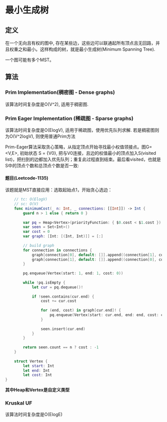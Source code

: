 # 最小生成树

## 定义
在一个无向且有权的图中, 存在某些边，这些边可以联通起所有顶点且无回路，并且权重之和最小。这样构成的树，就是最小生成树(Minimum Spanning Tree).

一个图可能有多个MST。

<!--![](https://res.cloudinary.com/dwpjzbyux/image/upload/v1658959919/algorithm/Graph/MST/Screen_Shot_2022-07-28_at_09.58.49_jmgimx.png)
-->
## 算法

### Prim Implementation(稠密图 - Dense graphs)
该算法时间复杂度是O(V^2), 适用于稠密图. 




### Prim Eager Implementation (稀疏图 - Sparse graphs)
该算法时间复杂度是O(ElogV), 适用于稀疏图，使用优先队列求解. 若是稠密图则为O(V^2logV), 则使用普通Prim方法

Prim-Eager算法采取贪心策略，从指定顶点开始寻找最小权值领接点。图G=<V,E>, 初始状态 S = {V0}, 把与V0连接，且边的权值最小的顶点加入S(visited list)，把扫到的边都加入优先队列；重复此过程直到结束。最后看visited，也就是S中的顶点个数和总顶点个数是否一致:

#### 题目(Leetcode-1135)
该题就是MST直接应用：选取起始点1，开始贪心选边：

```swift
    // tc: O(ElogV)
    // sc: O(V)
    func minimumCost(_ n: Int, _ connections: [[Int]]) -> Int {
        guard n > 1 else { return 0 }
        
        var pq = Heap<Vertex>(priorityFunction: { $0.cost < $1.cost })
        var seen = Set<Int>()
        var cost = 0
        var graph: [Int: [(Int, Int)]] = [:]
        
        // build graph
        for connection in connections {
            graph[connection[0], default: []].append((connection[1], connection[2]))
            graph[connection[1], default: []].append((connection[0], connection[2]))
        }
        
        pq.enqueue(Vertex(start: 1, end: 1, cost: 0))
        
        while !pq.isEmpty {
            let cur = pq.dequeue()!
            
            if !seen.contains(cur.end) {
                cost += cur.cost
                
                for (end, cost) in graph[cur.end]! {
                    pq.enqueue(Vertex(start: cur.end, end: end, cost: cost))
                }
                
                seen.insert(cur.end)
            }
        }
        
        return seen.count == n ? cost : -1
    }
    
    struct Vertex {
	    let start: Int
	    let end: Int
	    let cost: Int
}
```
**其中Heap和Vertex是自定义类型**


### Kruskal UF
该算法时间复杂度是O(ElogE)